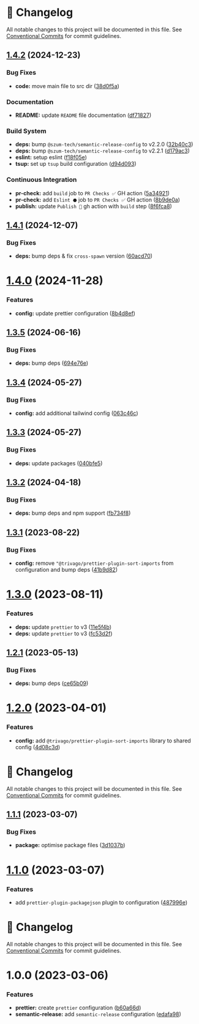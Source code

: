 <!-- markdownlint-disable --><!-- textlint-disable -->
# 📓 Changelog
All notable changes to this project will be documented in this file. See
[Conventional Commits](https://conventionalcommits.org) for commit guidelines.

## [1.4.2](https://github.com/JanSzewczyk/prettier-config/compare/v1.4.1...v1.4.2) (2024-12-23)

### Bug Fixes

* **code:** move main file to src dir ([38d0f5a](https://github.com/JanSzewczyk/prettier-config/commit/38d0f5ac4d8ddcf214d82c4e07b7fa747d330a22))

### Documentation

* **README:** update `README` file documentation ([df71827](https://github.com/JanSzewczyk/prettier-config/commit/df71827d713f40a643360e4a020f9ba679e5808c))

### Build System

* **deps:** bump `@szum-tech/semantic-release-config` to v2.2.0 ([32b40c3](https://github.com/JanSzewczyk/prettier-config/commit/32b40c3d8892e972e5e7ab8782919c9f96be7f84))
* **deps:** bump `@szum-tech/semantic-release-config` to v2.2.1 ([d179ac3](https://github.com/JanSzewczyk/prettier-config/commit/d179ac3e68929ef3a8dec8a962b873d3690efc5a))
* **eslint:** setup eslint ([f18f05e](https://github.com/JanSzewczyk/prettier-config/commit/f18f05e362dae1d3941f326671318d7da94409d5))
* **tsup:** set up `tsup` build configuration ([d94d093](https://github.com/JanSzewczyk/prettier-config/commit/d94d093705c71c1e17cf5619102bb6a3b2bf48a1))

### Continuous Integration

* **pr-check:** add `build` job to `PR Checks ✅` GH action ([5a34921](https://github.com/JanSzewczyk/prettier-config/commit/5a349210188f10ce22e54307e7ba0d8c6571ef70))
* **pr-check:** add `Eslint ⬣` job to `PR Checks ✅` GH action ([8b9de0a](https://github.com/JanSzewczyk/prettier-config/commit/8b9de0add24f332ceff05d5440bd19c806e6cc46))
* **publish:** update `Publish 🚀` gh action with `build` step ([8f6fca8](https://github.com/JanSzewczyk/prettier-config/commit/8f6fca8a9cdebb87554ca6d6d617f7c7dc3fd915))

## [1.4.1](https://github.com/JanSzewczyk/prettier-config/compare/v1.4.0...v1.4.1) (2024-12-07)

### Bug Fixes

* **deps:** bump deps & fix `cross-spawn` version ([60acd70](https://github.com/JanSzewczyk/prettier-config/commit/60acd70cf356e2f27104a7197400687ba724d7a5))

# [1.4.0](https://github.com/JanSzewczyk/prettier-config/compare/v1.3.5...v1.4.0) (2024-11-28)


### Features

* **config:** update prettier configuration ([8b4d8ef](https://github.com/JanSzewczyk/prettier-config/commit/8b4d8ef6d0212d78e76fa5a2f6855adccf021ff1))

## [1.3.5](https://github.com/JanSzewczyk/prettier-config/compare/v1.3.4...v1.3.5) (2024-06-16)


### Bug Fixes

* **deps:** bump deps ([694e76e](https://github.com/JanSzewczyk/prettier-config/commit/694e76e1ac647644ff48c71b7a9e7fd526d5493c))

## [1.3.4](https://github.com/JanSzewczyk/prettier-config/compare/v1.3.3...v1.3.4) (2024-05-27)


### Bug Fixes

* **config:** add additional tailwind config ([063c46c](https://github.com/JanSzewczyk/prettier-config/commit/063c46cbffbf39aab7b7c9cb946cd6fc28d36ef0))

## [1.3.3](https://github.com/JanSzewczyk/prettier-config/compare/v1.3.2...v1.3.3) (2024-05-27)


### Bug Fixes

* **deps:** update packages ([040bfe5](https://github.com/JanSzewczyk/prettier-config/commit/040bfe5512767b0f3e36636998c3f17ee572e4ea))

## [1.3.2](https://github.com/JanSzewczyk/prettier-config/compare/v1.3.1...v1.3.2) (2024-04-18)


### Bug Fixes

* **deps:** bump deps and npm support ([fb734f8](https://github.com/JanSzewczyk/prettier-config/commit/fb734f825ce19d4382183f705d3744933211f443))

## [1.3.1](https://github.com/JanSzewczyk/prettier-config/compare/v1.3.0...v1.3.1) (2023-08-22)


### Bug Fixes

* **config:** remove `"@trivago/prettier-plugin-sort-imports` from configuration and bump deps ([41b9d82](https://github.com/JanSzewczyk/prettier-config/commit/41b9d82ec76bf734999adc12cea39ae3758de9a6))

# [1.3.0](https://github.com/JanSzewczyk/prettier-config/compare/v1.2.1...v1.3.0) (2023-08-11)


### Features

* **deps:** update `prettier` to v3 ([11e5f4b](https://github.com/JanSzewczyk/prettier-config/commit/11e5f4bcd0ad3578e223bad2cd580bfaeeca3a53))
* **deps:** update `prettier` to v3 ([fc53d2f](https://github.com/JanSzewczyk/prettier-config/commit/fc53d2ff4f6d2ce9f719b92dd4f3919d4fecd81e))

## [1.2.1](https://github.com/JanSzewczyk/prettier-config/compare/v1.2.0...v1.2.1) (2023-05-13)


### Bug Fixes

* **deps:** bump deps ([ce65b09](https://github.com/JanSzewczyk/prettier-config/commit/ce65b09cd80d6f4e0da10e32e0cb88d94a97a606))

# [1.2.0](https://github.com/JanSzewczyk/prettier-config/compare/v1.1.1...v1.2.0) (2023-04-01)


### Features

* **config:** add `@trivago/prettier-plugin-sort-imports` library to shared config ([4d08c3d](https://github.com/JanSzewczyk/prettier-config/commit/4d08c3de846a4b0189a59e7ef5f2e50fdd3d6f54))

<!-- markdownlint-disable --><!-- textlint-disable -->

# 📓 Changelog

All notable changes to this project will be documented in this file. See
[Conventional Commits](https://conventionalcommits.org) for commit guidelines.

## [1.1.1](https://github.com/JanSzewczyk/prettier-config/compare/v1.1.0...v1.1.1) (2023-03-07)

### Bug Fixes

- **package:** optimise package files ([3d1037b](https://github.com/JanSzewczyk/prettier-config/commit/3d1037b8057d4b53ef7d97f89eaec4547067f4a4))

# [1.1.0](https://github.com/JanSzewczyk/prettier-config/compare/v1.0.0...v1.1.0) (2023-03-07)

### Features

- add `prettier-plugin-packagejson` plugin to configuration ([487996e](https://github.com/JanSzewczyk/prettier-config/commit/487996e89def7d718154e95b476f9c6717384e8e))

<!-- markdownlint-disable --><!-- textlint-disable -->

# 📓 Changelog

All notable changes to this project will be documented in this file. See
[Conventional Commits](https://conventionalcommits.org) for commit guidelines.

# 1.0.0 (2023-03-06)

### Features

- **prettier:** create `prettier` configuration ([b60a66d](https://github.com/JanSzewczyk/prettier-config/commit/b60a66d4a66a98b2d00c33e627596d727ef400cf))
- **semantic-release:** add `semantic-release` configuration ([edafa98](https://github.com/JanSzewczyk/prettier-config/commit/edafa984e6ba1c7ce2ba02b5320befcce25aa562))
